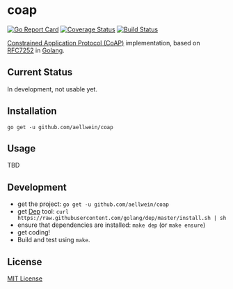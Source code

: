 # coap
[![Go Report Card](https://goreportcard.com/badge/github.com/aellwein/coap)](https://goreportcard.com/report/github.com/aellwein/coap)
[![Coverage Status](https://img.shields.io/coveralls/github/aellwein/coap/develop.svg)](https://coveralls.io/github/aellwein/coap?branch=develop)
[![Build Status](https://img.shields.io/travis/aellwein/coap/develop.svg)](https://travis-ci.org/aellwein/coap) 


[Constrained Application Protocol (CoAP)](http://coap.technology) implementation, based on 
[RFC7252](https://tools.ietf.org/html/rfc7252) in [Golang](https://golang.org).

## Current Status

In development, not usable yet.

## Installation

``go get -u github.com/aellwein/coap``

## Usage

TBD

## Development

* get the project: ``go get -u github.com/aellwein/coap``
* get [Dep](https://github.com/golang/dep) tool: ``curl https://raw.githubusercontent.com/golang/dep/master/install.sh | sh``
* ensure that dependencies are installed: ``make dep`` (or ``make ensure``)
* get coding!
* Build and test using ``make``.


## License

[MIT License](LICENSE)
